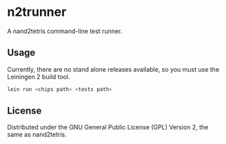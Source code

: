 # n2trunner

A nand2tetris command-line test runner.

## Usage

Currently, there are no stand alone releases available, so you must use the Leiningen 2 build tool.

```bash
lein run <chips path> <tests path>
```

## License

Distributed under the GNU General Public License (GPL) Version 2, the same as nand2tetris.
